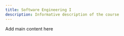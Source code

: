 ```yaml
---
title: Software Engineering I
description: Informative description of the course
---
```


Add main content here